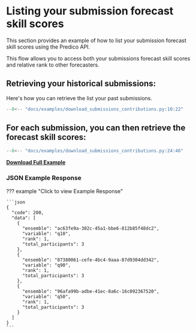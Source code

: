 # Listing your submission forecast skill scores

This section provides an example of how to list your submission forecast skill scores using the Predico API.

This flow allows you to access both your submissions forecast skill scores and relative rank to other forecasters.

## Retrieving your historical submissions:

Here's how you can retrieve the list your past submissions.

```python title="download_submissions_contributions.py"
--8<-- "docs/examples/download_submissions_contributions.py:10:22"
```

## For each submission, you can then retrieve the forecast skill scores:

```python title="download_submissions_contributions.py"
--8<-- "docs/examples/download_submissions_contributions.py:24:46"
```


<a href="../examples/download_submissions_contributions.py" download="download_submissions_contributions.py"><b>Download Full Example</b></a>


### JSON Example Response 
??? example "Click to view Example Response"

    ```json
    {
      "code": 200,
      "data": [
        {
          "ensemble": "ac63fe9a-302c-45a1-bbe6-812b85f48dc2",
          "variable": "q10",
          "rank": 1,
          "total_participants": 3
        },
        {
          "ensemble": "87380061-cefe-4bc4-9aaa-87d9304dd342",
          "variable": "q90",
          "rank": 1,
          "total_participants": 3
        },
        {
          "ensemble": "96afa99b-adbe-41ec-8a6c-16c092367520",
          "variable": "q50",
          "rank": 1,
          "total_participants": 3
        }
      ]
    }
    ```